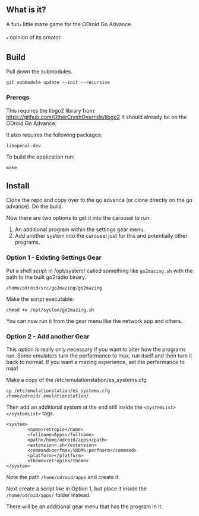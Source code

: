 ## What is it?
A fun<sub>*</sub> little maze game for the ODroid Go Advance.

<sub>*</sub> opinion of its creator.

## Build
Pull down the submodules.

    git submodule update --init --recursive

### Prereqs
This requires the libgo2 library from: https://github.com/OtherCrashOverride/libgo2 It should already be on the ODroid Go Advance.

It also requires the following packages:

    libopenal-dev

To build the application run:

    make

## Install

Clone the repo and copy over to the go advance (or clone directly on the go advance). Do the build.

Now there are two options to get it into the carousel to run:

1. An additional program within the settings gear menu.
2. Add another system into the carousel just for this and potentially other programs.

### Option 1 - Existing Settings Gear

Put a shell script in /opt/system/ called something like `go2mazing.sh` with the path to the built go2radio binary.

    /home/odroid/src/go2mazing/go2mazing

Make the script executable:

    chmod +x /opt/system/go2mazing.sh

You can now run it from the gear menu like the network app and others.

### Option 2 - Add another Gear
This option is really only necessary if you want to alter how the programs run. Some emulators turn the performance to max, run itself and then turn it back to normal. If you want a mazing experience, set the perfermance to max!

Make a copy of the /etc/emulationstation/es_systems.cfg

    cp /etc/emulationstation/es_systems.cfg /home/odroid/.emulationstation/.

Then add an additional system at the end still inside the `<systemList> </systemList>` tags.

    <system>
            <name>retropie</name>
            <fullname>Apps</fullname>
            <path>/home/odroid/apps</path>
            <extension>.sh</extension>
            <command>perfmax;%ROM%;perfnorm</command>
            <platform></platform>
            <theme>retropie</theme>
    </system>

Note the path `/home/odroid/apps` and create it.

Next create a script like in Option 1, but place it inside the `/home/odroid/apps/` folder instead.

There will be an additional gear menu that has the program in it.